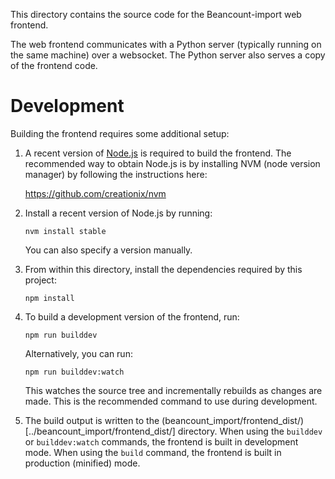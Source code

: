 This directory contains the source code for the Beancount-import web frontend.

The web frontend communicates with a Python server (typically running on the
same machine) over a websocket.  The Python server also serves a copy of the
frontend code.

# Development

Building the frontend requires some additional setup:

1. A recent version of [Node.js](https://nodejs.org) is required to build the
   frontend.  The recommended way to obtain Node.js is by installing NVM (node
   version manager) by following the instructions here:
   
   https://github.com/creationix/nvm

2. Install a recent version of Node.js by running:

   `nvm install stable`
    
    You can also specify a version manually.
    
3. From within this directory, install the dependencies required by this
   project:

   `npm install`

4. To build a development version of the frontend, run:

   `npm run builddev`
   
   Alternatively, you can run:
   
   `npm run builddev:watch`
   
   This watches the source tree and incrementally rebuilds as changes are made.
   This is the recommended command to use during development.
   
5. The build output is written to the
   (beancount_import/frontend_dist/)[../beancount_import/frontend_dist/]
   directory.  When using the `builddev` or `builddev:watch` commands, the
   frontend is built in development mode.  When using the `build` command, the
   frontend is built in production (minified) mode.
